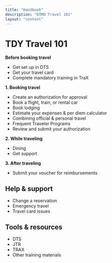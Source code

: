 ```yaml
---
title: "Handbook"
description: "DTMO Travel 101"
layout: "content"
---
```


# TDY Travel 101

**Before booking travel**
- Get set up in DTS
- Get your travel card
- Complete mandatory training in TraX


**1. Booking travel**
- Create an authorization for approval 
- Book a flight, train, or rental car
- Book lodging
- Estimate your expenses & per diem calculator  
- Combining official & personal travel
- Frequent Traveler Programs 
- Review and submit your authorization


**2. While traveling**
- Dining 
- Get support


**3. After traveling**
- Submit your voucher for reimbursements


## Help & support 

- Change a reservation
- Emergency travel
- Travel card issues


## Tools & resources
- DTS
- JTR
- TRAX
- Other training materials
